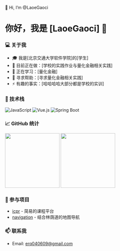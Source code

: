 👋 Hi, I’m @LaoeGaoci
# 你好，我是 [LaoeGaoci] 👋

### 💻 关于我
- 🎓 我是[北京交通大学软件学院]的[学生]
- 🔭 目前正在做：[学校的实践作业与量化金融相关实践]
- 🌱 正在学习：[量化金融]
- 🤔 寻求帮助：[寻求量化金融相关实践]
- ⚡ 有趣的事实：[哈哈哈哈大部分都是学校的实训]

### 🚀 技术栈
![JavaScript](https://img.shields.io/badge/-JavaScript-333333?style=flat&logo=javascript)
![Vue.js](https://img.shields.io/badge/-Vue.js-333333?style=flat&logo=vue.js)
![Spring Boot](https://img.shields.io/badge/-Spring%20Boot-333333?style=flat&logo=springboot)

### 📈 GitHub 统计
<p align="left">
  <img height="180em" src="https://github-readme-stats.vercel.app/api?username=LaoeGaoci&show_icons=true&hide_border=true&theme=radical" />
  <img height="180em" src="https://github-readme-stats.vercel.app/api/top-langs/?username=LaoeGaoci&layout=compact&hide_border=true&theme=radical" />
</p>

### 🌟 参与项目
- [icpr]([项目链接](https://github.com/noau/icpr)) - 简易的课程平台
- [navigation]([项目链接](https://github.com/noau/navigation)) - 结合林荫道的地图导航

### 📫 联系我
- Email: erq040609@gmail.com


<!---
LaoeGaoci/LaoeGaoci is a ✨ special ✨ repository because its `README.md` (this file) appears on your GitHub profile.
You can click the Preview link to take a look at your changes.
--->
